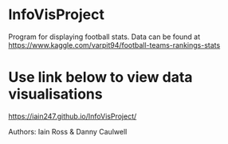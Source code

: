 # InfoVisProject

Program for displaying football stats.
Data can be found at https://www.kaggle.com/varpit94/football-teams-rankings-stats

# Use link below to view data visualisations
https://iain247.github.io/InfoVisProject/


Authors: Iain Ross & Danny Caulwell
